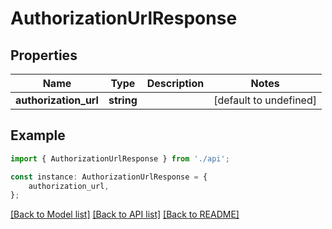 # AuthorizationUrlResponse


## Properties

Name | Type | Description | Notes
------------ | ------------- | ------------- | -------------
**authorization_url** | **string** |  | [default to undefined]

## Example

```typescript
import { AuthorizationUrlResponse } from './api';

const instance: AuthorizationUrlResponse = {
    authorization_url,
};
```

[[Back to Model list]](../README.md#documentation-for-models) [[Back to API list]](../README.md#documentation-for-api-endpoints) [[Back to README]](../README.md)
